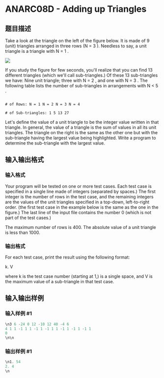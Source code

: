 # ANARC08D - Adding up Triangles

## 题目描述

Take a look at the triangle on the left of the figure below. It is made of 9 (unit) triangles arranged in three rows (N = 3 ). Needless to say, a unit triangle is a triangle with N = 1 .

![](https://cdn.luogu.com.cn/upload/vjudge_pic/SP4552/7dbdf349e81be9e538f3c799c90cb360005f92c4.png)

If you study the figure for few seconds, you'll realize that you can find 13 different triangles (which we'll call sub-triangles.) Of these 13 sub-triangles we have: Nine unit triangle; three with N = 2 , and one with N = 3 . The following table lists the number of sub-triangles in arrangements with N < 5 .

```

# of Rows: N = 1 N = 2 N = 3 N = 4

# of Sub-triangles: 1 5 13 27

```

Let's define the value of a unit triangle to be the integer value written in that triangle. In general, the value of a triangle is the sum of values in all its unit triangles. The triangle on the right is the same as the other one but with the sub-triangle having the largest value being highlighted. Write a program to determine the sub-triangle with the largest value.

## 输入输出格式

### 输入格式

Your program will be tested on one or more test cases. Each test case is specified in a single line made of integers (separated by spaces.) The first integer is the number of rows in the test case, and the remaining integers are the values of the unit triangles specified in a top-down, left-to-right order. (the first test case in the example below is the same as the one in the figure.) The last line of the input file contains the number 0 (which is not part of the test cases.)

The maximum number of rows is 400. The absolute value of a unit triangle is less than 1000.

### 输出格式

For each test case, print the result using the following format:

k. V

where k is the test case number (starting at 1,) is a single space, and V is the maximum value of a sub-triangle in that test case.

## 输入输出样例

### 输入样例 #1

```cpp
\n3 6 -24 0 12 -10 12 40 -4 6
4 1 1 -1 1 1 -1 1 -1 1 1 -1 1 -1 1 -1 1
0
\n\n
```


### 输出样例 #1

```cpp
\n1. 54
2. 4
\n
```


